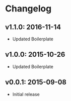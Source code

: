 # Changelog

## v1.1.0: 2016-11-14

- Updated Boilerplate

## v1.0.0: 2015-10-26

- Updated Boilerplate

## v0.0.1: 2015-09-08

- Initial release

